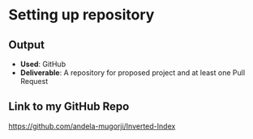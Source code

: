 # Setting up repository


## Output
- **Used**: GitHub
- **Deliverable**: A repository for proposed project and at least one Pull Request


## Link to my GitHub Repo
<https://github.com/andela-mugorji/Inverted-Index>
